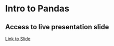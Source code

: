 
# Intro to Pandas
## Access to live presentation slide

[Link to Slide](https://docs.google.com/presentation/d/1sFl4uJkbGuYrkPwy88t3WQrEHKTqikJNptMk2wprTXM/edit?usp=sharing)
